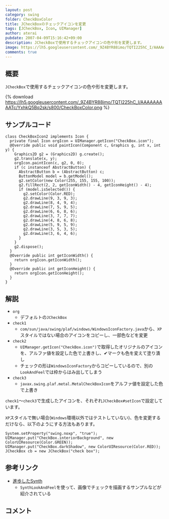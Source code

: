 ```yaml
---
layout: post
category: swing
folder: CheckBoxColor
title: JCheckBoxのチェックアイコンを変更
tags: [JCheckBox, Icon, UIManager]
author: aterai
pubdate: 2007-04-09T15:16:42+09:00
description: JCheckBoxで使用するチェックアイコンの色や形を変更します。
image: https://lh5.googleusercontent.com/_9Z4BYR88imo/TQTI225hC_I/AAAAAAAAATc/YxhkQ5Bq2sk/s800/CheckBoxColor.png
comments: true
---
```

## 概要
`JCheckBox`で使用するチェックアイコンの色や形を変更します。

{% download https://lh5.googleusercontent.com/_9Z4BYR88imo/TQTI225hC_I/AAAAAAAAATc/YxhkQ5Bq2sk/s800/CheckBoxColor.png %}

## サンプルコード
<pre class="prettyprint"><code>class CheckBoxIcon2 implements Icon {
  private final Icon orgIcon = UIManager.getIcon("CheckBox.icon");
  @Override public void paintIcon(Component c, Graphics g, int x, int y) {
    Graphics2D g2 = (Graphics2D) g.create();
    g2.translate(x, y);
    orgIcon.paintIcon(c, g2, 0, 0);
    if (c instanceof AbstractButton) {
      AbstractButton b = (AbstractButton) c;
      ButtonModel model = b.getModel();
      g2.setColor(new Color(255, 155, 155, 100));
      g2.fillRect(2, 2, getIconWidth() - 4, getIconHeight() - 4);
      if (model.isSelected()) {
        g2.setColor(Color.RED);
        g2.drawLine(9, 3, 9, 3);
        g2.drawLine(8, 4, 9, 4);
        g2.drawLine(7, 5, 9, 5);
        g2.drawLine(6, 6, 8, 6);
        g2.drawLine(3, 7, 7, 7);
        g2.drawLine(4, 8, 6, 8);
        g2.drawLine(5, 9, 5, 9);
        g2.drawLine(3, 5, 3, 5);
        g2.drawLine(3, 6, 4, 6);
      }
    }
    g2.dispose();
  }
  @Override public int getIconWidth() {
    return orgIcon.getIconWidth();
  }
  @Override public int getIconHeight() {
    return orgIcon.getIconHeight();
  }
}
</code></pre>

## 解説
- `org`
    - デフォルトの`JCheckBox`
- `check1`
    - `com/sun/java/swing/plaf/windows/WindowsIconFactory.java`から、`XP`スタイルではない場合のアイコンをコピーし、一部色などを変更
- `check2`
    - `UIManager.getIcon("CheckBox.icon")`で取得したオリジナルのアイコンを、アルファ値を設定した色で上書きし、✔マークも色を変えて塗り潰し
    - チェックの形は`WindowsIconFactory`からコピーしているので、別の`LookAndFeel`では枠からはみ出してしまう
- `check3`
    - `javax.swing.plaf.metal.MetalCheckBoxIcon`をアルファ値を設定した色で上書き

<!-- dummy comment line for breaking list -->

`check1`～`check3`で生成したアイコンを、それぞれ`JCheckBox#setIcon`で設定しています。

`XP`スタイルで無い場合(`Windows`環境以外ではテストしていない)、色を変更するだけなら、以下のようにする方法もあります。

<pre class="prettyprint"><code>System.setProperty("swing.noxp", "true");
UIManager.put("CheckBox.interiorBackground", new ColorUIResource(Color.GREEN));
UIManager.put("CheckBox.darkShadow", new ColorUIResource(Color.RED));
JCheckBox cb = new JCheckBox("check box");
</code></pre>

## 参考リンク
- [進歩したSynth](https://www.ibm.com/developerworks/jp/java/library/j-synth/)
    - `SynthLookAndFeel`を使って、画像でチェックを描画するサンプルなどが紹介されている

<!-- dummy comment line for breaking list -->

## コメント
